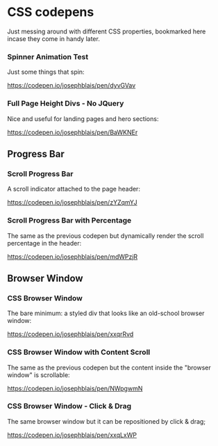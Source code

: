 # CSS codepens
Just messing around with different CSS properties, bookmarked here incase they come in handy later.

### Spinner Animation Test

Just some things that spin:

https://codepen.io/josephblais/pen/dyvGVav

### Full Page Height Divs - No JQuery

Nice and useful for landing pages and hero sections:

https://codepen.io/josephblais/pen/BaWKNEr

## Progress Bar

### Scroll Progress Bar

A scroll indicator attached to the page header:

https://codepen.io/josephblais/pen/zYZqmYJ

### Scroll Progress Bar with Percentage

The same as the previous codepen but dynamically render the scroll percentage in the header:

https://codepen.io/josephblais/pen/mdWPzjR

## Browser Window

### CSS Browser Window

The bare minimum: a styled div that looks like an old-school browser window:

https://codepen.io/josephblais/pen/xxqrRvd

### CSS Browser Window with Content Scroll

The same as the previous codepen but the content inside the "browser window" is scrollable:

https://codepen.io/josephblais/pen/NWpgwmN

### CSS Browser Window - Click & Drag

The same browser window but it can be repositioned by click & drag;

https://codepen.io/josephblais/pen/xxqLxWP

